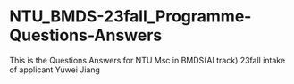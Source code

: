 # NTU_BMDS-23fall_Programme-Questions-Answers
This is the Questions Answers for NTU Msc in BMDS(AI track) 23fall intake of applicant Yuwei Jiang

